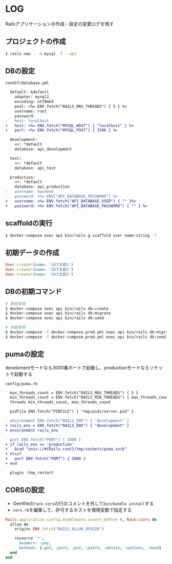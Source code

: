 # LOG
Railsアプリケーションの作成・設定の変更ログを残す

## プロジェクトの作成

```bash
$ rails new . -d mysql -T --api
```

## DBの設定

`condif/database.yml`

```diff
  default: &default
    adapter: mysql2
    encoding: utf8mb4
    pool: <%= ENV.fetch("RAILS_MAX_THREADS") { 5 } %>
    username: root
    password:
-   host: localhost
+   host: <%= ENV.fetch("MYSQL_HOST") { "localhost" } %>
+   port: <%= ENV.fetch("MYSQL_POST") { 3306 } %>

  development:
    <<: *default
    database: api_development

  test:
    <<: *default
    database: api_test

  production:
    <<: *default
    database: api_production
-   username: backend
-   password: <%= ENV["API_DATABASE_PASSWORD"] %>
+   username: <%= ENV.fetch("API_DATABASE_USER") { "" }%>
+   password: <%= ENV.fetch("API_DATABASE_PASSWORD") { "" } %>
```

## scaffoldの実行

```bash
$ docker-compose exec api bin/rails g scaffold user name:string -T
```

## 初期データの作成

```ruby:api/db/seed.rb
User.create!(name: 'ほげ太郎1')
User.create!(name: 'ほげ太郎2')
User.create!(name: 'ほげ太郎3')
```


## DBの初期コマンド

```bash
# 開発環境
$ docker-compose exec api bin/rails db:create
$ docker-compose exec api bin/rails db:migrate
$ docker-compose exec api bin/rails db:seed

# 本番環境
$ docker-compose -f docker-compose.prod.yml exec api bin/rails db:migrate
$ docker-compose -f docker-compose.prod.yml exec api bin/rails db:seed
```


## pumaの設定
develomentモードなら3000番ポートで起動し、productionモードならソケットで起動する

`config/puma.rb`

```diff
  max_threads_count = ENV.fetch("RAILS_MAX_THREADS") { 5 }
  min_threads_count = ENV.fetch("RAILS_MIN_THREADS") { max_threads_count }
  threads min_threads_count, max_threads_count

  pidfile ENV.fetch("PIDFILE") { "tmp/pids/server.pid" }

- environment ENV.fetch("RAILS_ENV") { "development" }
+ rails_env = ENV.fetch("RAILS_ENV") { "development" }
+ environment rails_env

- port ENV.fetch("PORT") { 3000 }
+ if rails_env == 'production'
+   bind "unix://#{Rails.root}/tmp/sockets/puma.sock"
+ elsif
+   port ENV.fetch("PORT") { 3000 }
+ end

  plugin :tmp_restart
```


## CORSの設定
- Gemfileの`rack-cors`の行のコメントを外して`bin/bundle install`する
- `cors.rb`を編集して、許可するホストを環境変数で指定する

```ruby:api/config/initializers/cors.rb
Rails.application.config.middleware.insert_before 0, Rack::Cors do
  allow do
    origins ENV.fetch("RAILS_ALLOW_ORIGIN")

    resource '*',
      headers: :any,
      methods: [:get, :post, :put, :patch, :delete, :options, :head]
  end
end
```

